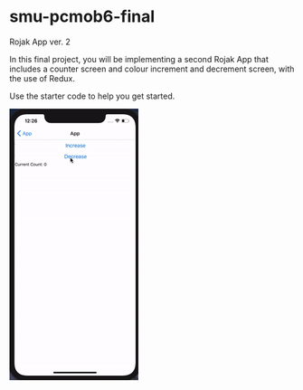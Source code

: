 # smu-pcmob6-final
Rojak App ver. 2

In this final project, you will be implementing a second Rojak App that includes a counter screen and colour increment and decrement screen, with the use of Redux.

Use the starter code to help you get started. 

![alt-text](https://github.com/Tinkercademy/smu-pcmob6-final/blob/master/pcmob6-final-demo.gif)
